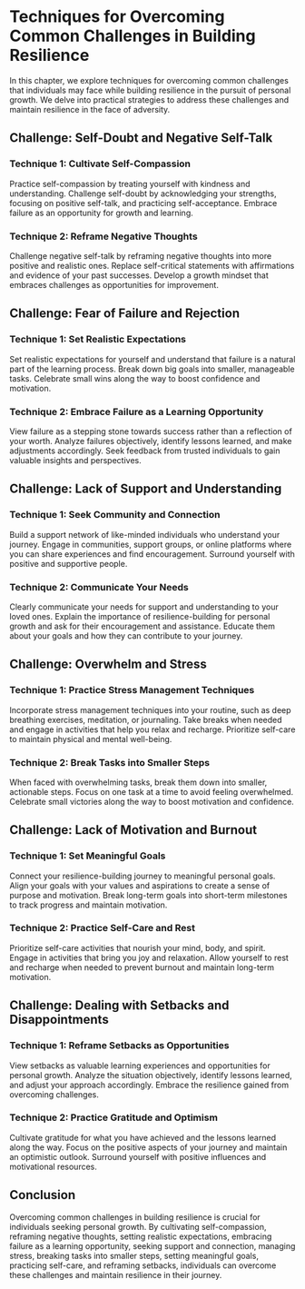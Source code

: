 Techniques for Overcoming Common Challenges in Building Resilience
=============================================================================

In this chapter, we explore techniques for overcoming common challenges that individuals may face while building resilience in the pursuit of personal growth. We delve into practical strategies to address these challenges and maintain resilience in the face of adversity.

Challenge: Self-Doubt and Negative Self-Talk
--------------------------------------------

### Technique 1: Cultivate Self-Compassion

Practice self-compassion by treating yourself with kindness and understanding. Challenge self-doubt by acknowledging your strengths, focusing on positive self-talk, and practicing self-acceptance. Embrace failure as an opportunity for growth and learning.

### Technique 2: Reframe Negative Thoughts

Challenge negative self-talk by reframing negative thoughts into more positive and realistic ones. Replace self-critical statements with affirmations and evidence of your past successes. Develop a growth mindset that embraces challenges as opportunities for improvement.

Challenge: Fear of Failure and Rejection
----------------------------------------

### Technique 1: Set Realistic Expectations

Set realistic expectations for yourself and understand that failure is a natural part of the learning process. Break down big goals into smaller, manageable tasks. Celebrate small wins along the way to boost confidence and motivation.

### Technique 2: Embrace Failure as a Learning Opportunity

View failure as a stepping stone towards success rather than a reflection of your worth. Analyze failures objectively, identify lessons learned, and make adjustments accordingly. Seek feedback from trusted individuals to gain valuable insights and perspectives.

Challenge: Lack of Support and Understanding
--------------------------------------------

### Technique 1: Seek Community and Connection

Build a support network of like-minded individuals who understand your journey. Engage in communities, support groups, or online platforms where you can share experiences and find encouragement. Surround yourself with positive and supportive people.

### Technique 2: Communicate Your Needs

Clearly communicate your needs for support and understanding to your loved ones. Explain the importance of resilience-building for personal growth and ask for their encouragement and assistance. Educate them about your goals and how they can contribute to your journey.

Challenge: Overwhelm and Stress
-------------------------------

### Technique 1: Practice Stress Management Techniques

Incorporate stress management techniques into your routine, such as deep breathing exercises, meditation, or journaling. Take breaks when needed and engage in activities that help you relax and recharge. Prioritize self-care to maintain physical and mental well-being.

### Technique 2: Break Tasks into Smaller Steps

When faced with overwhelming tasks, break them down into smaller, actionable steps. Focus on one task at a time to avoid feeling overwhelmed. Celebrate small victories along the way to boost motivation and confidence.

Challenge: Lack of Motivation and Burnout
-----------------------------------------

### Technique 1: Set Meaningful Goals

Connect your resilience-building journey to meaningful personal goals. Align your goals with your values and aspirations to create a sense of purpose and motivation. Break long-term goals into short-term milestones to track progress and maintain motivation.

### Technique 2: Practice Self-Care and Rest

Prioritize self-care activities that nourish your mind, body, and spirit. Engage in activities that bring you joy and relaxation. Allow yourself to rest and recharge when needed to prevent burnout and maintain long-term motivation.

Challenge: Dealing with Setbacks and Disappointments
----------------------------------------------------

### Technique 1: Reframe Setbacks as Opportunities

View setbacks as valuable learning experiences and opportunities for personal growth. Analyze the situation objectively, identify lessons learned, and adjust your approach accordingly. Embrace the resilience gained from overcoming challenges.

### Technique 2: Practice Gratitude and Optimism

Cultivate gratitude for what you have achieved and the lessons learned along the way. Focus on the positive aspects of your journey and maintain an optimistic outlook. Surround yourself with positive influences and motivational resources.

Conclusion
----------

Overcoming common challenges in building resilience is crucial for individuals seeking personal growth. By cultivating self-compassion, reframing negative thoughts, setting realistic expectations, embracing failure as a learning opportunity, seeking support and connection, managing stress, breaking tasks into smaller steps, setting meaningful goals, practicing self-care, and reframing setbacks, individuals can overcome these challenges and maintain resilience in their journey.

